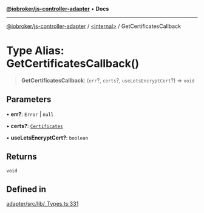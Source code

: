 [**@iobroker/js-controller-adapter**](../../README.md) • **Docs**

***

[@iobroker/js-controller-adapter](../../globals.md) / [\<internal\>](../README.md) / GetCertificatesCallback

# Type Alias: GetCertificatesCallback()

> **GetCertificatesCallback**: (`err`?, `certs`?, `useLetsEncryptCert`?) => `void`

## Parameters

• **err?**: `Error` \| `null`

• **certs?**: [`Certificates`](../interfaces/Certificates.md)

• **useLetsEncryptCert?**: `boolean`

## Returns

`void`

## Defined in

[adapter/src/lib/\_Types.ts:331](https://github.com/ioBroker/ioBroker.js-controller/blob/a32b7b151b5fe0ae96a8a5f086299f18b48e287b/packages/adapter/src/lib/_Types.ts#L331)
